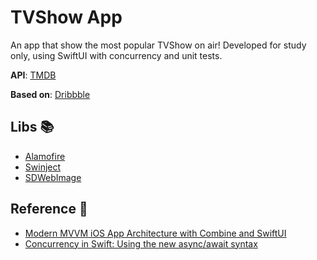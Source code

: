 # TVShow App

An app that show the most popular TVShow on air! Developed for study only, using SwiftUI with concurrency and unit tests.

**API**:  [TMDB](https://www.themoviedb.org/)

**Based on**: [Dribbble](https://dribbble.com/shots/10556530-Movie-TV-Film-Landing-Page-Design)



## Libs 📚

 - [Alamofire](https://github.com/Alamofire/Alamofire)
 - [Swinject](https://github.com/Swinject/Swinject)
 - [SDWebImage](https://github.com/SDWebImage/SDWebImage)


## Reference 📖 

- [Modern MVVM iOS App Architecture with Combine and SwiftUI](https://www.vadimbulavin.com/modern-mvvm-ios-app-architecture-with-combine-and-swiftui/)
- [Concurrency in Swift: Using the new async/await syntax](https://blog.logrocket.com/concurrency-swift-async-await-syntax/)
